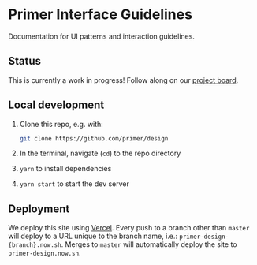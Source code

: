 # Primer Interface Guidelines

Documentation for UI patterns and interaction guidelines.

## Status
This is currently a work in progress! Follow along on our [project board](https://github.com/primer/design/projects/1).

## Local development

1. Clone this repo, e.g. with:

    ```sh
    git clone https://github.com/primer/design
    ```

1. In the terminal, navigate (`cd`) to the repo directory

1. `yarn` to install dependencies

2. `yarn start` to start the dev server

## Deployment

We deploy this site using [Vercel](https://vercel.com). Every push to a branch other than `master` will deploy to a URL unique to the branch name, i.e.: `primer-design-{branch}.now.sh`. Merges to `master` will automatically deploy the site to `primer-design.now.sh`.
